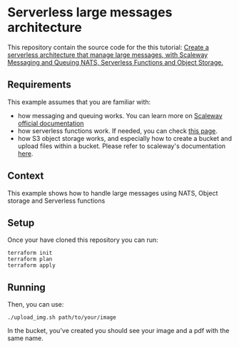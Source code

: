 # Serverless large messages architecture

This repository contain the source code for the this tutorial: [Create a serverless architecture that manage large messages, with Scaleway Messaging and Queuing NATS, Serverless Functions and Object Storage.](https://github.com/scaleway/docs-content/blob/int-add-mnq-tuto/tutorials/large-messages/index.mdx)

## Requirements

This example assumes that you are familiar with:

- how messaging and queuing works. You can learn more on [Scaleway official documentation](https://www.scaleway.com/en/docs/serverless/messaging/quickstart/)
- how serverless functions work. If needed, you can check [this page](https://www.scaleway.com/en/docs/serverless/functions/quickstart/).
- how S3 object storage works, and especially how to create a bucket and upload files within a bucket. Please refer to scaleway's documentation [here](https://www.scaleway.com/en/docs/storage/object/quickstart/).

## Context

This example shows how to handle large messages using NATS, Object storage and Serverless functions 

## Setup

Once your have cloned this repository you can run:

```console
terraform init
terraform plan
terraform apply
```

## Running

Then, you can use:
```console
./upload_img.sh path/to/your/image
```
In the bucket, you've created you should see your image and a pdf with the same name.

